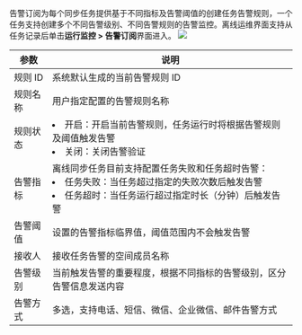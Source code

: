 告警订阅为每个同步任务提供基于不同指标及告警阈值的创建任务告警规则，一个任务支持创建多个不同告警级别、不同告警规则的告警监控。离线运维界面支持从任务记录后单击**运行监控 > 告警订阅**界面进入。
![](https://qcloudimg.tencent-cloud.cn/raw/35a212b1a2d4ad3cd3735da4f5852cb5.png)

| 参数 | 说明 | 
|---------|---------|
| 规则 ID| 	系统默认生成的当前告警规则 ID| 
| 规则名称| 	用户指定配置的告警规则名称| 
| 规则状态| 	<li>开启：开启当前告警规则，任务运行时将根据告警规则及阈值触发告警<li>关闭：关闭告警验证| 
| 告警指标	| 离线同步任务目前支持配置任务失败和任务超时告警：<li>任务失败：当任务超过指定的失败次数后触发告警<li>任务超时：当任务运行超过指定时长（分钟）后触发告警| 
| 告警阈值	| 设置的告警指标临界值，阈值范围内不会触发告警| 
| 接收人	| 接收任务告警的空间成员名称| 
| 告警级别	| 当前触发告警的重要程度，根据不同指标的告警级别，区分告警信息发送内容| 
| 告警方式	| 多选，支持电话、短信、微信、企业微信、邮件告警方式| 
